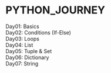 # PYTHON_JOURNEY
Day01: Basics <br>
Day02: Conditions (If-Else) <br>
Day03: Loops <br>
Day04: List <br>
Day05: Tuple & Set  <br>
Day06: Dictionary <br>
Day07: String